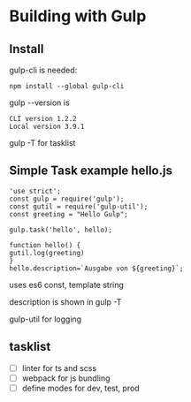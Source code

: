 # Building with Gulp

## Install

gulp-cli is needed:

    npm install --global gulp-cli

gulp  --version is

    CLI version 1.2.2
    Local version 3.9.1


gulp -T for tasklist

## Simple Task example hello.js

    'use strict';
    const gulp = require('gulp');
    const gutil = require('gulp-util');
    const greeting = "Hello Gulp";

    gulp.task('hello', hello);

    function hello() {
    gutil.log(greeting)
    }
    hello.description=`Ausgabe von ${greeting}`;

uses es6 const, template string

description is shown in gulp -T

gulp-util for logging

## tasklist
- [ ] linter for ts and scss
- [ ] webpack for js bundling
- [ ] define modes for dev, test, prod
